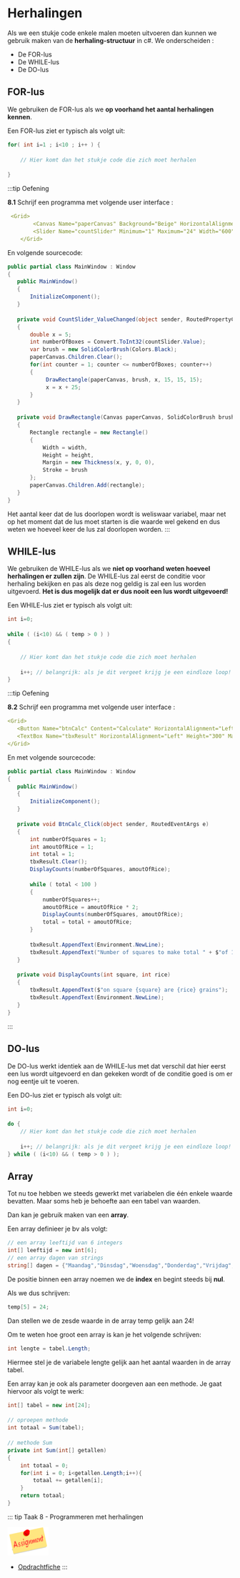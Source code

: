 # Herhalingen

Als we een stukje code enkele malen moeten uitvoeren dan kunnen we gebruik maken van de **herhaling-structuur** in c#. We onderscheiden :
* De FOR-lus
* De WHILE-lus
* De DO-lus

## FOR-lus

We gebruiken de FOR-lus als we **op voorhand het aantal herhalingen kennen**.

Een FOR-lus ziet er typisch als volgt uit:

```csharp
for( int i=1 ; i<10 ; i++ ) {

    // Hier komt dan het stukje code die zich moet herhalen

}
```

:::tip Oefening

**8.1** Schrijf een programma met volgende user interface :

```yaml
 <Grid>
        <Canvas Name="paperCanvas" Background="Beige" HorizontalAlignment="Left" Height="100" Margin="25,75,0,0" VerticalAlignment="Top" Width="600"/>
        <Slider Name="countSlider" Minimum="1" Maximum="24" Width="600" HorizontalAlignment="Left" Margin="25,25,0,0" VerticalAlignment="Top" ValueChanged="CountSlider_ValueChanged"/>
    </Grid>
```

En volgende sourcecode:

```csharp
public partial class MainWindow : Window
{
   public MainWindow()
   {
       InitializeComponent();
   }

   private void CountSlider_ValueChanged(object sender, RoutedPropertyChangedEventArgs<double> e)
   {
       double x = 5;
       int numberOfBoxes = Convert.ToInt32(countSlider.Value);
       var brush = new SolidColorBrush(Colors.Black);
       paperCanvas.Children.Clear();
       for(int counter = 1; counter <= numberOfBoxes; counter++)
       {
            DrawRectangle(paperCanvas, brush, x, 15, 15, 15);
            x = x + 25;
       }
   }
 
   private void DrawRectangle(Canvas paperCanvas, SolidColorBrush brush, double x, double y, int width, int height)
   {
       Rectangle rectangle = new Rectangle()
       {
           Width = width,
           Height = height,
           Margin = new Thickness(x, y, 0, 0),
           Stroke = brush
       };
       paperCanvas.Children.Add(rectangle);
   }
}
```

Het aantal keer dat de lus doorlopen wordt is weliswaar variabel, maar net op het moment dat de lus moet starten is die waarde wel gekend en dus weten we hoeveel keer de lus zal doorlopen worden.
:::

## WHILE-lus

We gebruiken de WHILE-lus als we **niet op voorhand weten hoeveel herhalingen er zullen zijn**. De WHILE-lus zal eerst de conditie voor herhaling bekijken en pas als deze nog geldig is zal een lus worden uitgevoerd. **Het is dus mogelijk dat er dus nooit een lus wordt uitgevoerd!**

Een WHILE-lus ziet er typisch als volgt uit:

```csharp
int i=0;

while ( (i<10) && ( temp > 0 ) )
{

    // Hier komt dan het stukje code die zich moet herhalen

    i++; // belangrijk: als je dit vergeet krijg je een eindloze loop!
}
```

:::tip Oefening

**8.2** Schrijf een programma met volgende user interface :

```yaml
<Grid>
   <Button Name="btnCalc" Content="Calculate" HorizontalAlignment="Left" Margin="25,25,0,0" VerticalAlignment="Top" Width="75" Click="BtnCalc_Click"/>
   <TextBox Name="tbxResult" HorizontalAlignment="Left" Height="300" Margin="125,25,0,0" TextWrapping="Wrap" Text="" VerticalAlignment="Top" Width="300"/>
</Grid>
```

En met volgende sourcecode:
```csharp
public partial class MainWindow : Window
{
   public MainWindow()
   {
       InitializeComponent();
   }

   private void BtnCalc_Click(object sender, RoutedEventArgs e)
   {
       int numberOfSquares = 1;
       int amoutOfRice = 1;
       int total = 1;
       tbxResult.Clear();
       DisplayCounts(numberOfSquares, amoutOfRice);

       while ( total < 100 )
       {
           numberOfSquares++;
           amoutOfRice = amoutOfRice * 2;
           DisplayCounts(numberOfSquares, amoutOfRice);
           total = total + amoutOfRice;
       }

       tbxResult.AppendText(Environment.NewLine);
       tbxResult.AppendText("Number of squares to make total " + $"of 100 is { numberOfSquares }");           
   }

   private void DisplayCounts(int square, int rice)
   {
       tbxResult.AppendText($"on square {square} are {rice} grains");
       tbxResult.AppendText(Environment.NewLine);
   }
}
```
:::

## DO-lus

De DO-lus werkt identiek aan de WHILE-lus met dat verschil dat hier eerst een lus wordt uitgevoerd en dan gekeken wordt of de conditie goed is om er nog eentje uit te voeren.

Een DO-lus ziet er typisch als volgt uit:

```csharp
int i=0;

do {
    // Hier komt dan het stukje code die zich moet herhalen

    i++; // belangrijk: als je dit vergeet krijg je een eindloze loop!
} while ( (i<10) && ( temp > 0 ) );
```

## Array

Tot nu toe hebben we steeds gewerkt met variabelen die één enkele waarde bevatten. Maar soms heb je behoefte aan een tabel van waarden.

Dan kan je gebruik maken van een **array**.

Een array definieer je bv als volgt:

```csharp
// een array leeftijd van 6 integers
int[] leeftijd = new int[6];
// een array dagen van strings 
string[] dagen = {"Maandag","Dinsdag","Woensdag","Donderdag","Vrijdag","Zaterdag","Zondag"};
```

De positie binnen een array noemen we de **index** en begint steeds bij **nul**.

Als we dus schrijven:

```csharp
temp[5] = 24;
```

Dan stellen we de zesde waarde in de array temp gelijk aan 24!

Om te weten hoe groot een array is kan je het volgende schrijven:

```csharp
int lengte = tabel.Length;
```

Hiermee stel je de variabele lengte gelijk aan het aantal waarden in de array tabel.

Een array kan je ook als parameter doorgeven aan een methode. Je gaat hiervoor als volgt te werk:

```csharp
int[] tabel = new int[24];

// oproepen methode
int totaal = Sum(tabel);

// methode Sum
private int Sum(int[] getallen)
{
    int totaal = 0;
    for(int i = 0; i<getallen.Length;i++){
        totaal += getallen[i];
    }
    return totaal;
}
```

::: tip Taak 8 - Programmeren met herhalingen

![download](./images/assignment.png)

* [Opdrachtfiche](assignment.html)
:::


